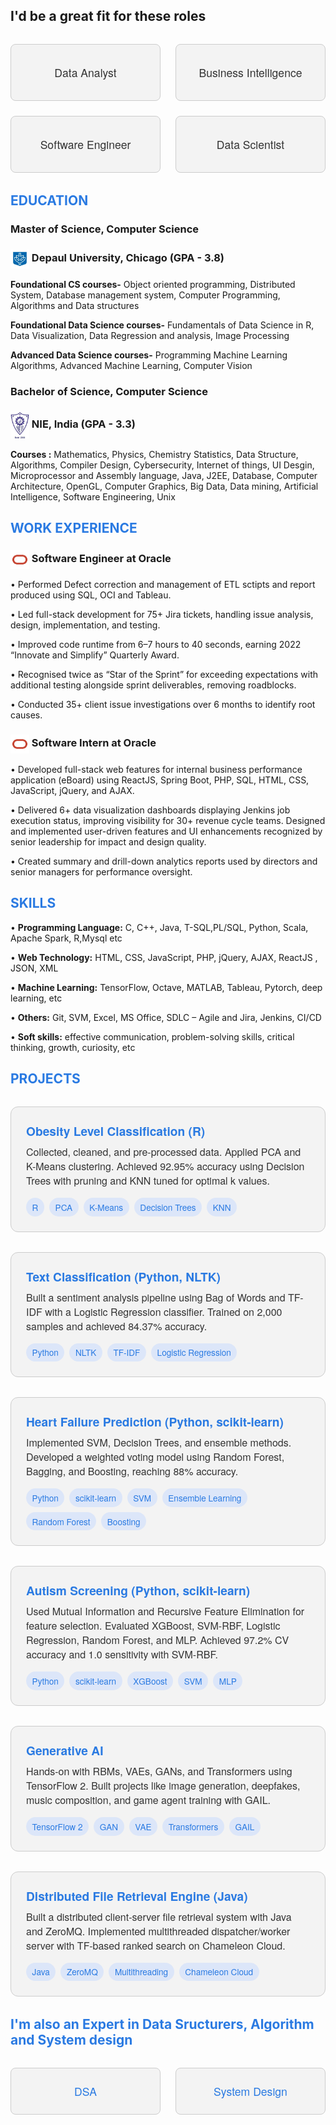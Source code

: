 ## I'd be a great fit for these roles 
<style>
.role-grid {
  display: grid;
  grid-template-columns: repeat(2, 1fr);
  gap: 1.5rem;
  max-width: 600px;
  margin: 2rem auto;
}

.role-box {
  background-color: #f3f3f3;
  border: 1px solid #ccc;
  border-radius: 8px;
  padding: 2rem;
  text-align: center;
  font-family: 'Helvetica Neue', sans-serif;
  font-size: 1.1rem;
  color: #333;
  transition: transform 0.3s ease, box-shadow 0.3s ease;
}

.role-box:hover {
  transform: translateY(-4px);
  box-shadow: 0 6px 10px rgba(0, 0, 0, 0.08);
}
</style>

<div class="role-grid">
  <div class="role-box">Data Analyst</div>
  <div class="role-box">Business Intelligence</div>
  <div class="role-box">Software Engineer</div>
  <div class="role-box">Data Scientist</div>
</div>


<h2 style="color: #2a7ae2;">EDUCATION</h2>

### Master of Science, Computer Science
### <img src="images/depaul.jpg" width="30" style="vertical-align:middle;"/>  Depaul University, Chicago (GPA - 3.8)


**Foundational CS courses-** Object oriented programming, Distributed System, Database management system, Computer Programming, Algorithms and Data structures

**Foundational Data Science courses-** Fundamentals of Data Science in R, Data Visualization, Data Regression and analysis, Image Processing 

**Advanced Data Science courses-** Programming Machine Learning Algorithms, Advanced Machine Learning, Computer Vision

### Bachelor of Science, Computer Science
### <img src="images/nieit.jpg" width="30" style="vertical-align:middle;"/> NIE, India (GPA - 3.3)

**Courses :** Mathematics, Physics, Chemistry Statistics, Data Structure, Algorithms, Compiler Design, Cybersecurity, Internet of things, UI Desgin, Microprocessor and Assembly language, Java, J2EE, Database, Computer Architecture, OpenGL, Computer Graphics, Big Data, Data mining, Artificial Intelligence, Software Engineering, Unix

<h2 style="color: #2a7ae2;">WORK EXPERIENCE</h2>

### <img src="images/oracle.jpg" width="30" style="vertical-align:middle;"/> Software Engineer at Oracle

•	Performed Defect correction and management of ETL sctipts and report produced using SQL, OCI and Tableau. 

•	Led full-stack development for 75+ Jira tickets, handling issue analysis, design, implementation, and testing.

•	Improved code runtime from 6–7 hours to 40 seconds, earning 2022 “Innovate and Simplify” Quarterly Award.

•	Recognised twice as “Star of the Sprint” for exceeding expectations with additional testing alongside sprint deliverables, removing roadblocks. 

•	Conducted 35+ client issue investigations over 6 months to identify root causes.

### <img src="images/oracle.jpg" width="30" style="vertical-align:middle;"/>  Software Intern at Oracle

•	Developed full-stack web features for internal business performance application (eBoard) using ReactJS, Spring Boot, PHP, SQL, HTML, CSS, JavaScript, jQuery, and AJAX.

•	Delivered 6+ data visualization dashboards displaying Jenkins job execution status, improving visibility for 30+ revenue cycle teams. Designed and implemented user-driven features and UI enhancements recognized by senior leadership for impact and design quality.

•	Created summary and drill-down analytics reports used by directors and senior managers for performance oversight.

<h2 style="color: #2a7ae2;">SKILLS</h2>

•	**Programming Language:** C, C++, Java, T-SQL,PL/SQL, Python, Scala, Apache Spark, R,Mysql etc

•	**Web Technology:** HTML, CSS, JavaScript, PHP, jQuery, AJAX, ReactJS , JSON, XML

•	**Machine Learning:** TensorFlow, Octave, MATLAB,  Tableau, Pytorch, deep learning, etc

•	**Others:** Git, SVM, Excel, MS Office, SDLC – Agile and Jira, Jenkins, CI/CD

•	**Soft skills:** effective communication, problem-solving skills, critical thinking, growth, curiosity, etc

<h2 style="color: #2a7ae2;">PROJECTS</h2>

<style>
.project-grid {
  display: grid;
  grid-template-columns: 1fr;
  gap: 2rem;
  max-width: 900px;
  margin: 2rem auto;
}

.project-box {
  background-color: #f3f3f3;
  border: 1px solid #ccc;
  border-radius: 12px;
  padding: 1.5rem;
  font-family: 'Helvetica Neue', sans-serif;
  color: #333;
  transition: transform 0.3s ease;
  text-decoration: none;
  display: block;
}

.project-box:hover {
  transform: translateY(-4px);
  box-shadow: 0 6px 10px rgba(0, 0, 0, 0.08);
}

.project-title {
  font-size: 1.2rem;
  font-weight: 600;
  color: #2a7ae2;
  margin-bottom: 0.5rem;
}

.project-description {
  font-size: 1rem;
  margin-bottom: 1rem;
}

.skills {
  display: flex;
  flex-wrap: wrap;
  gap: 0.5rem;
}

.skill-tag {
  background-color: #dce6f9;
  color: #2a7ae2;
  font-size: 0.85rem;
  padding: 0.3rem 0.6rem;
  border-radius: 999px;
  font-weight: 500;
}
</style>

<div class="project-grid">

  <a class="project-box" href="https://github.com/kavanamk/Obesity-Level-Classification" target="_blank">
    <div class="project-title">Obesity Level Classification (R)</div>
    <div class="project-description">Collected, cleaned, and pre-processed data. Applied PCA and K-Means clustering. Achieved 92.95% accuracy using Decision Trees with pruning and KNN tuned for optimal k values.</div>
    <div class="skills">
      <div class="skill-tag">R</div>
      <div class="skill-tag">PCA</div>
      <div class="skill-tag">K-Means</div>
      <div class="skill-tag">Decision Trees</div>
      <div class="skill-tag">KNN</div>
    </div>
  </a>

  <a class="project-box" href="https://github.com/kavanamk/Natural-Language-Processing-using-Python" target="_blank">
    <div class="project-title">Text Classification (Python, NLTK)</div>
    <div class="project-description">Built a sentiment analysis pipeline using Bag of Words and TF-IDF with a Logistic Regression classifier. Trained on 2,000 samples and achieved 84.37% accuracy.</div>
    <div class="skills">
      <div class="skill-tag">Python</div>
      <div class="skill-tag">NLTK</div>
      <div class="skill-tag">TF-IDF</div>
      <div class="skill-tag">Logistic Regression</div>
    </div>
  </a>

  <a class="project-box" href="https://github.com/kavanamk/Programming-ML-Applications/blob/main/Final%20Project/Final_Project.ipynb" target="_blank">
    <div class="project-title">Heart Failure Prediction (Python, scikit-learn)</div>
    <div class="project-description">Implemented SVM, Decision Trees, and ensemble methods. Developed a weighted voting model using Random Forest, Bagging, and Boosting, reaching 88% accuracy.</div>
    <div class="skills">
      <div class="skill-tag">Python</div>
      <div class="skill-tag">scikit-learn</div>
      <div class="skill-tag">SVM</div>
      <div class="skill-tag">Ensemble Learning</div>
      <div class="skill-tag">Random Forest</div>
      <div class="skill-tag">Boosting</div>
    </div>
  </a>

  <a class="project-box" href="https://github.com/kavanamk/Advanced-Machine-Learning/blob/main/AML/FinalProject/Kavana%20Autism%20Word%20doc.pdf" target="_blank">
    <div class="project-title">Autism Screening (Python, scikit-learn)</div>
    <div class="project-description">Used Mutual Information and Recursive Feature Elimination for feature selection. Evaluated XGBoost, SVM-RBF, Logistic Regression, Random Forest, and MLP. Achieved 97.2% CV accuracy and 1.0 sensitivity with SVM-RBF.</div>
    <div class="skills">
      <div class="skill-tag">Python</div>
      <div class="skill-tag">scikit-learn</div>
      <div class="skill-tag">XGBoost</div>
      <div class="skill-tag">SVM</div>
      <div class="skill-tag">MLP</div>
    </div>
  </a>

  <a class="project-box" href="https://github.com/kavanamk/Generative-AI" target="_blank">
    <div class="project-title">Generative AI</div>
    <div class="project-description">Hands-on with RBMs, VAEs, GANs, and Transformers using TensorFlow 2. Built projects like image generation, deepfakes, music composition, and game agent training with GAIL.</div>
    <div class="skills">
      <div class="skill-tag">TensorFlow 2</div>
      <div class="skill-tag">GAN</div>
      <div class="skill-tag">VAE</div>
      <div class="skill-tag">Transformers</div>
      <div class="skill-tag">GAIL</div>
    </div>
  </a>

  <a class="project-box" href="https://github.com/kavanamk/Distributed-Systems" target="_blank">
    <div class="project-title">Distributed File Retrieval Engine (Java)</div>
    <div class="project-description">Built a distributed client-server file retrieval system with Java and ZeroMQ. Implemented multithreaded dispatcher/worker server with TF-based ranked search on Chameleon Cloud.</div>
    <div class="skills">
      <div class="skill-tag">Java</div>
      <div class="skill-tag">ZeroMQ</div>
      <div class="skill-tag">Multithreading</div>
      <div class="skill-tag">Chameleon Cloud</div>
    </div>
  </a>

</div>


<h2 style="color: #2a7ae2;">I'm also an Expert in Data Sructurers, Algorithm and System design</h2> 

<style>
.link-boxes {
  display: flex;
  justify-content: center;
  gap: 1.5rem;
  margin: 2rem auto;
  max-width: 600px;
}

.link-box {
  flex: 1 1 45%;
  background-color: #f3f3f3;
  border: 1px solid #ccc;
  border-radius: 8px;
  padding: 1.5rem;
  text-align: center;
  font-family: 'Helvetica Neue', sans-serif;
  font-size: 1.1rem;
  color: #2a7ae2;
  text-decoration: none;
  transition: transform 0.3s ease, box-shadow 0.3s ease;
}

.link-box:hover {
  transform: translateY(-4px);
  box-shadow: 0 6px 10px rgba(0, 0, 0, 0.08);
}
</style>

<div class="link-boxes">
  <a class="link-box" href="https://github.com/kavanamk/Educative-DSA" target="_blank">DSA</a>
  <a class="link-box" href="https://github.com/kavanamk/Educative-System-Design" target="_blank">System Design</a>
</div>




